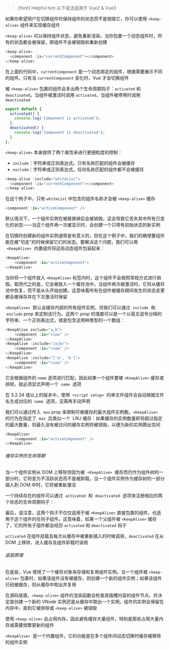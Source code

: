 >[!hint] Helpful hint
>以下说法适用于 Vue2 & Vue3

如果你希望用户在切换组件时保持组件的状态而不是销毁它，你可以使用 `<keep-alive>` 组件来实现缓存组件

`<keep-alive>` 可以保持组件状态，避免重新渲染。当你包裹一个动态组件时，所有的状态都会被保留，即组件不会被销毁和重新创建

```JavaScript
<keep-alive>
  <component :is="currentComponent"></component>
</keep-alive>
```

在上面的代码中，`currentComponent` 是一个动态绑定的组件，根据需要展示不同的组件。只有当 `currentComponent` 变化时，Vue 才会切换组件

被 `<keep-alive>` 包裹的组件会多出两个生命周期钩子：`activated` 和 `deactivated`。当组件被激活时调用 `activated`，当组件被停用时调用 `deactivated`

```JavaScript
export default {
  activated() {
    console.log('Component is activated');
  },
  deactivated() {
    console.log('Component is deactivated');
  }
};
```

`<keep-alive>` 本身提供了两个属性来进行更细粒度的控制：

- `include`：字符串或正则表达式。只有名称匹配的组件会被缓存
- `exclude`：字符串或正则表达式。任何名称匹配的组件都不会被缓存

```JavaScript
<keep-alive :include="whiteList">
  <component :is="currentComponent"></component>
</keep-alive>
```

在这个例子中，只有 `whiteList` 中包含的组件名称才会被 `<keep-alive>` 缓存


```TypeScript
<component :is="activeComponent" />
```

默认情况下，一个组件实例在被替换掉后会被销毁。这会导致它丢失其中所有已变化的状态——当这个组件再一次被显示时，会创建一个只带有初始状态的新实例

在切换时创建新的组件实例通常是有意义的，但在这个例子中，我们的确想要组件能在被"切走"的时候保留它们的状态。要解决这个问题，我们可以用  `<KeepAlive>`  内置组件将这些动态组件包装起来：

```TypeScript
<KeepAlive>
	<component :is="activeComponent">
</KeepAlive>
```

当你将一个组件放入 `<KeepAlive>` 标签内时，这个组件不会按照常规方式进行销毁。取而代之的是，它会被放入一个缓存池中。当组件再次被激活时，它将从缓存池中恢复，而不是从头开始创建。这意味着所有在组件被缓存期间发生的状态变更都会被保存并在下次激活时保留

`<KeepAlive>`  默认会缓存内部的所有组件实例，但我们可以通过  `include`  和  `exclude` prop 来定制该行为。这两个 prop 的值都可以是一个以英文逗号分隔的字符串、一个正则表达式，或是包含这两种类型的一个数组：

```TypeScript
<KeepAlive include="a,b">
	<component :is="view" />
</KeepAlive>
<KeepAlive :include="/a|b/">
	<component :is="view" />
</KeepAlive>
<KeepAlive :include="['a', 'b']">
	<component :is="view" />
</KeepAlive>
```

它会根据组件的 `name` 选项进行匹配，因此如果一个组件要被 `<KeepAlive>` 缓存或排除，就必须显式声明一个  `name`  选项

在 3.2.34 或以上的版本中，使用  `<script setup>`  的单文件组件会自动根据文件名生成对应的  `name`  选项，无需再手动声明

我们可以通过传入  `max` prop 来限制可被缓存的最大组件实例数。`<KeepAlive>`  的行为在指定了  `max`  后类似一个  LRU 缓存：如果缓存的实例数量即将超过指定的最大数量，则最久没有被访问的缓存实例将被销毁，以便为新的实例腾出空间

```TypeScript
<KeepAlive>
	<component :is="activeComponent" />
</KeepAlive>
```

###### 缓存实例的生命周期

当一个组件实例从 DOM 上移除但因为被  `<KeepAlive>`  缓存而仍作为组件树的一部分时，它将变为不活跃状态而不是被卸载。当一个组件实例作为缓存树的一部分插入到 DOM 中时，它将被重新激活

一个持续存在的组件可以通过  `activated`  和  `deactivated`  选项来注册相应的两个状态的生命周期钩子：

最后，请注意，这两个钩子不仅仅适用于被 `<KeepAlive>` 直接包裹的组件，也适用于这个组件的任何子组件。这意味着，如果一个父组件被 `<KeepAlive>` 缓存了，它的所有子组件都会经历 `activated` 和 `deactivated` 钩子

`activated` 在组件挂载及每次从缓存中被重新插入的时候调用，`deactivated` 在从 DOM 上移除、进入缓存及组件卸载时调用

###### 底层原理

在底层，Vue 使用了一个缓存对象来存储和复用组件实例。当一个组件被 `<keep-alive>` 包裹时，如果该组件没有被缓存，则创建一个新的组件实例；如果该组件已经被缓存，则从缓存中取出并复用

在源码层面，`<keep-alive>` 组件的渲染函数会检查其插槽内容的组件节点，并决定是创建一个新的 VNode 实例还是从缓存中取出一个实例。组件的实例会保留在内存中，直到它被排除或 `<keep-alive>` 被销毁

使用 `<keep-alive>` 会占用内存。因此避免缓存大量组件，特别是那些占用大量内存或需要频繁更新的组件

`<KeepAlive>`  是一个内置组件，它的功能是在多个组件间动态切换时缓存被移除的组件实例

